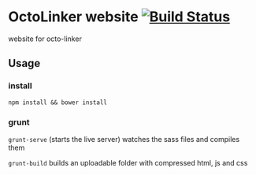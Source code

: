 # OctoLinker website [![Build Status](https://travis-ci.org/OctoLinker/OctoLinker.github.io.svg?branch=master)](https://travis-ci.org/OctoLinker/OctoLinker.github.io)

website for octo-linker


## Usage

### install

`npm install && bower install`

### grunt

`grunt-serve`
(starts the live server) watches the sass files and compiles them

`grunt-build`
builds an uploadable folder with compressed html, js and css
